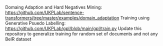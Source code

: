 Domaing Adaption and Hard Negatives Mining: https://github.com/UKPLab/sentence-transformers/tree/master/examples/domain_adaptation
Training using Generative Psuedo Labelling: https://github.com/UKPLab/gpl/blob/main/gpl/train.py
Update this repository to generalize training for random set of documents and not any BeIR dataset
